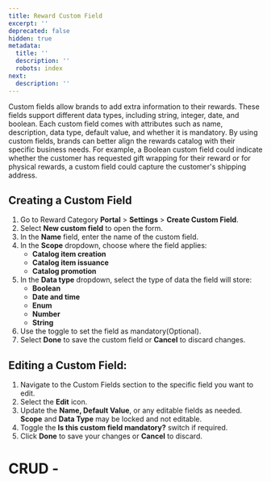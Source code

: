 ```yaml
---
title: Reward Custom Field
excerpt: ''
deprecated: false
hidden: true
metadata:
  title: ''
  description: ''
  robots: index
next:
  description: ''
---
```

Custom fields allow brands to add extra information to their rewards. These fields support different data types, including string, integer, date, and boolean. Each custom field comes with attributes such as name, description, data type, default value, and whether it is mandatory. By using custom fields, brands can better align the rewards catalog with their specific business needs. For example, a Boolean custom field could indicate whether the customer has requested gift wrapping for their reward or for physical rewards, a custom field could capture the customer's shipping address.

## Creating a Custom Field

1. Go to Reward Category **Portal** > **Settings** > **Create Custom Field**.
2. Select **New custom field** to open the form.
3. In the **Name** field, enter the name of the custom field.
4. In the **Scope** dropdown, choose where the field applies:
   * **Catalog item creation**
   * **Catalog item issuance**
   * **Catalog promotion**
5. In the **Data type** dropdown, select the type of data the field will store:
   * **Boolean**
   * **Date and time**
   * **Enum**
   * **Number**
   * **String**
6. Use the toggle to set the field as mandatory(Optional).
7. Select **Done** to save the custom field or **Cancel** to discard changes.

## Editing a Custom Field:

1. Navigate to the Custom Fields section to the specific field you want to edit.
2. Select the **Edit** icon.
3. Update the **Name, Default Value**, or any editable fields as needed. **Scope** and **Data Type** may be locked and not editable.
4. Toggle the **Is this custom field mandatory?** switch if required.
5. Click **Done** to save your changes or **Cancel** to discard.

# CRUD -
